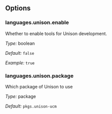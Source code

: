 [comment]: # (Do not edit this file as it is autogenerated. Go to docs/individual-docs if you want to make edits.)


[comment]: # (Please add your documentation on top of this line)

## Options

### languages\.unison\.enable

Whether to enable tools for Unison development\.



*Type:*
boolean



*Default:*
` false `



*Example:*
` true `



### languages\.unison\.package



Which package of Unison to use



*Type:*
package



*Default:*
` pkgs.unison-ucm `
